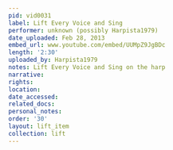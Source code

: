 ```yaml
---
pid: vid0031
label: Lift Every Voice and Sing
performer: unknown (possibly Harpista1979)
date_uploaded: Feb 28, 2013
embed_url: www.youtube.com/embed/UUMpZ9JgBDc
length: '2:30'
uploaded_by: Harpista1979
notes: Lift Every Voice and Sing on the harp
narrative: 
rights: 
location: 
date_accessed: 
related_docs: 
personal_notes: 
order: '30'
layout: lift_item
collection: lift
---
```

